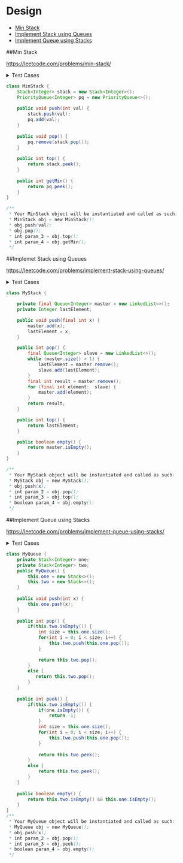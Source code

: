 # Design

+ [Min Stack](#min-stack)
+ [Implement Stack using Queues](#implement-stack-using-queues)
+ [Implement Queue using Stacks](#implement-queue-using-stacks)

##Min Stack

https://leetcode.com/problems/min-stack/

<details><summary>Test Cases</summary><blockquote>

```java

```

```java
  
```

</blockquote></details>

```java
class MinStack {
    Stack<Integer> stack = new Stack<Integer>();
    PriorityQueue<Integer> pq = new PriorityQueue<>();
    
    public void push(int val) {
        stack.push(val);
        pq.add(val);
    }
    
    public void pop() {
        pq.remove(stack.pop());
    }
    
    public int top() {
        return stack.peek();
    }
    
    public int getMin() {
        return pq.peek();
    }
}

/**
 * Your MinStack object will be instantiated and called as such:
 * MinStack obj = new MinStack();
 * obj.push(val);
 * obj.pop();
 * int param_3 = obj.top();
 * int param_4 = obj.getMin();
 */
 ```
 
 ##Implemet Stack using Queues
 
 https://leetcode.com/problems/implement-stack-using-queues/
 
 <details><summary>Test Cases</summary><blockquote>

```java

```

```java
  
```

</blockquote></details>

```java
class MyStack {

    private final Queue<Integer> master = new LinkedList<>();
    private Integer lastElement;

    public void push(final int x) {
        master.add(x);
        lastElement = x;
    }

    public int pop() {
        final Queue<Integer> slave = new LinkedList<>();
        while (master.size() > 1) {
            lastElement = master.remove();
            slave.add(lastElement);
        }
        final int result = master.remove();
        for (final int element:  slave) {
            master.add(element);
        }
        return result;
    }

    public int top() {
        return lastElement;
    }

    public boolean empty() {
        return master.isEmpty();
    }
}

/**
 * Your MyStack object will be instantiated and called as such:
 * MyStack obj = new MyStack();
 * obj.push(x);
 * int param_2 = obj.pop();
 * int param_3 = obj.top();
 * boolean param_4 = obj.empty();
 */
 ```
 
 ##Implement Queue using Stacks
 
 https://leetcode.com/problems/implement-queue-using-stacks/
 
  <details><summary>Test Cases</summary><blockquote>

```java

```

```java
  
```

</blockquote></details>

```java
class MyQueue {
    private Stack<Integer> one;
    private Stack<Integer> two;
    public MyQueue() {
        this.one = new Stack<>();
        this.two = new Stack<>();
    }
    
    public void push(int x) {
        this.one.push(x);
    }
    
    public int pop() {
        if(this.two.isEmpty()) {
            int size = this.one.size();
            for(int i = 0; i < size; i++) {
                this.two.push(this.one.pop());
            }
            
            return this.two.pop();
        }
        else {
           return this.two.pop(); 
        }
    }
    
    public int peek() {
        if(this.two.isEmpty()) {
            if(one.isEmpty()) {
                return -1;
            }
            int size = this.one.size();
            for(int i = 0; i < size; i++) {
                this.two.push(this.one.pop());
            }
            
            return this.two.peek();
        }
        else {
            return this.two.peek();
        }
    }
    
    public boolean empty() {
        return this.two.isEmpty() && this.one.isEmpty();
    }
}
/**
 * Your MyQueue object will be instantiated and called as such:
 * MyQueue obj = new MyQueue();
 * obj.push(x);
 * int param_2 = obj.pop();
 * int param_3 = obj.peek();
 * boolean param_4 = obj.empty();
 */
 ```
 
 
